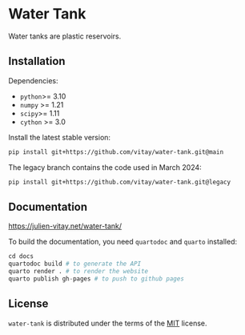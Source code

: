 # Water Tank

Water tanks are plastic reservoirs.

## Installation


Dependencies:

* `python`>= 3.10
* `numpy` >= 1.21
* `scipy`>= 1.11
* `cython` >= 3.0

Install the latest stable version:

```bash
pip install git+https://github.com/vitay/water-tank.git@main
```

The legacy branch contains the code used in March 2024:

```bash
pip install git+https://github.com/vitay/water-tank.git@legacy
```

## Documentation

<https://julien-vitay.net/water-tank/>

To build the documentation, you need `quartodoc` and `quarto` installed:

```python
cd docs
quartodoc build # to generate the API
quarto render . # to render the website
quarto publish gh-pages # to push to github pages
```


## License

`water-tank` is distributed under the terms of the [MIT](https://spdx.org/licenses/MIT.html) license.
